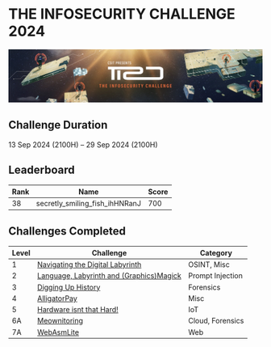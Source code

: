 # THE INFOSECURITY CHALLENGE 2024
![image](images/tisc-2024-banner-long.jpg)  

## Challenge Duration
13 Sep 2024 (2100H) – 29 Sep 2024 (2100H)

## Leaderboard
| Rank | Name | Score |
| --- | --- | --- |
| 38 | secretly_smiling_fish_ihHNRanJ | 700 |

## Challenges Completed
| Level | Challenge | Category |
| --- | --- | --- |
| 1 | [Navigating the Digital Labyrinth](./level-1/level-1.md) | OSINT, Misc |
| 2 | [Language, Labyrinth and (Graphics)Magick](./level-2/level-2.md) | Prompt Injection |
| 3 | [Digging Up History](./level-3/level-3.md) | Forensics |
| 4 | [AlligatorPay](./level-4/level-4.md) | Misc |
| 5 | [Hardware isnt that Hard!](./level-5/level-5.md) | IoT |
| 6A | [Meownitoring](./level-6a/level-6a.md) | Cloud, Forensics |
| 7A | [WebAsmLite](./level-7a/level-7a.md) | Web |